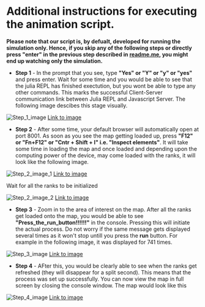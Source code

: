 # Additional instructions for executing the animation script.

**Please note that our script is, by defualt, developed for running the simulation only. Hence, if you skip any of the following steps or directly press "enter" in the previous step described in [readme.me](https://bitbucket.org/araith/evrouting/src/master/wireless_charging/Readme.md), you might end up watching only the simulation.**

   * **Step 1** - In the prompt that you see, type **"Yes" or "Y" or "y" or "yes"** and press enter. Wait for some time and you would be able to see that the julia REPL has finished exectution, but you wont be able to type any other commands. This marks the successful Client-Server communication link between Julia REPL and Javascript Server. The following image descibes this stage visually.

![Step_1_image](https://bitbucket.org/araith/evrouting/src/master/wireless_charging/images/Julia_JS.png)
[Link to image](https://bitbucket.org/araith/evrouting/src/master/wireless_charging/images/Julia_JS.png)

   * **Step 2** - After some time, your default browser will automatically open at port 8001. As soon as you see the map getting loaded up, press **"F12" or "Fn+F12" or "Cntr + Shift + I" i.e. "Inspect elements"**. It will take some time in loading the map and once loaded and depending upon the computing power of the device, may come loaded with the ranks, it will look like the following image.

![Step_2_image_1](https://bitbucket.org/araith/evrouting/src/master/wireless_charging/images/first_screen.PNG)
[Link to image](https://bitbucket.org/araith/evrouting/src/master/wireless_charging/images/first_screen.PNG)

   Wait for all the ranks to be initialized 

![Step_2_image_2](https://bitbucket.org/araith/evrouting/src/master/wireless_charging/images/second_screen.PNG)
[Link to image](https://bitbucket.org/araith/evrouting/src/master/wireless_charging/images/second_screen.PNG)

   * **Step 3** - Zoom in to the area of interest on the map. After all the ranks get loaded onto the map, you would be able to see **"Press_the_run_button!!!!!!"** in the console. Pressing this will initiate the actual process. Do not worry if the same message gets displayed several times as it won't stop untill you press the **run** button. For example in the following image, it was displayed for 741 times. 

![Step_3_image](https://bitbucket.org/araith/evrouting/src/master/wireless_charging/images/Run_Pause.PNG)
[Link to image](https://bitbucket.org/araith/evrouting/src/master/wireless_charging/images/Run_Pause.PNG)

   * **Step 4** - AFter this, you would be clearly able to see when the ranks get refreshed (they will disappear for a split second). This means that the process was set up successfully. You can now view the map in full screen by closing the console window. The map would look like this 

![Step_4_image](https://bitbucket.org/araith/evrouting/src/master/wireless_charging/images/running.PNG)
[Link to image](https://bitbucket.org/araith/evrouting/src/master/wireless_charging/images/running.PNG)